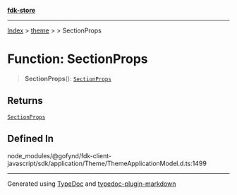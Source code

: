 [**fdk-store**](../../../README.md)
***

[Index](../../../API.md) > [theme](../../README.md) > [<internal>](../README.md) > SectionProps

# Function: SectionProps

> **SectionProps**(): [`SectionProps`](../type-aliases/type-alias.SectionProps.md)

## Returns

[`SectionProps`](../type-aliases/type-alias.SectionProps.md)

## Defined In

node\_modules/@gofynd/fdk-client-javascript/sdk/application/Theme/ThemeApplicationModel.d.ts:1499

***
Generated using [TypeDoc](https://typedoc.org/) and [typedoc-plugin-markdown](https://www.npmjs.com/package/typedoc-plugin-markdown)
